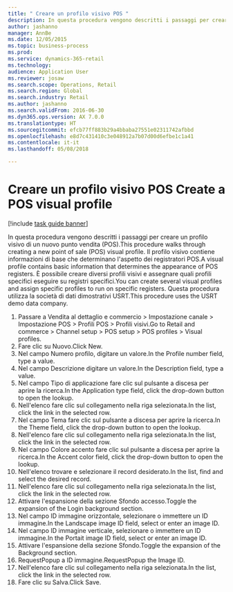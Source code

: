 ```yaml
--- 
title: " Creare un profilo visivo POS "
description: In questa procedura vengono descritti i passaggi per creare un profilo visivo di un nuovo punto vendita (POS).
author: jashanno
manager: AnnBe
ms.date: 12/05/2015
ms.topic: business-process
ms.prod: 
ms.service: dynamics-365-retail
ms.technology: 
audience: Application User
ms.reviewer: josaw
ms.search.scope: Operations, Retail
ms.search.region: Global
ms.search.industry: Retail
ms.author: jashanno
ms.search.validFrom: 2016-06-30
ms.dyn365.ops.version: AX 7.0.0
ms.translationtype: HT
ms.sourcegitcommit: efcb77ff883b29a4bbaba27551e02311742afbbd
ms.openlocfilehash: e8d7c431410c3e048912a7b07d00d6efbe1c1a41
ms.contentlocale: it-it
ms.lasthandoff: 05/08/2018

---
```

# <a name="create-a-pos-visual-profile"></a><span data-ttu-id="f8fca-103"> Creare un profilo visivo POS </span><span class="sxs-lookup"><span data-stu-id="f8fca-103">Create a POS visual profile</span></span> 

[!include [task guide banner](../includes/task-guide-banner.md)]

<span data-ttu-id="f8fca-104">In questa procedura vengono descritti i passaggi per creare un profilo visivo di un nuovo punto vendita (POS).</span><span class="sxs-lookup"><span data-stu-id="f8fca-104">This procedure walks through creating a new point of sale (POS) visual profile.</span></span> <span data-ttu-id="f8fca-105">Il profilo visivo contiene informazioni di base che determinano l'aspetto dei registratori POS.</span><span class="sxs-lookup"><span data-stu-id="f8fca-105">A visual profile contains basic information that determines the appearance of POS registers.</span></span> <span data-ttu-id="f8fca-106">È possibile creare diversi profili visivi e assegnare quali profili specifici eseguire su registri specifici.</span><span class="sxs-lookup"><span data-stu-id="f8fca-106">You can create several visual profiles and assign specific profiles to run on specific registers.</span></span> <span data-ttu-id="f8fca-107">Questa procedura utilizza la società di dati dimostrativi USRT.</span><span class="sxs-lookup"><span data-stu-id="f8fca-107">This procedure uses the USRT demo data company.</span></span>

1. <span data-ttu-id="f8fca-108">Passare a Vendita al dettaglio e commercio > Impostazione canale > Impostazione POS > Profili POS > Profili visivi.</span><span class="sxs-lookup"><span data-stu-id="f8fca-108">Go to Retail and commerce > Channel setup > POS setup > POS profiles > Visual profiles.</span></span>
2. <span data-ttu-id="f8fca-109">Fare clic su Nuovo.</span><span class="sxs-lookup"><span data-stu-id="f8fca-109">Click New.</span></span>
3. <span data-ttu-id="f8fca-110">Nel campo Numero profilo, digitare un valore.</span><span class="sxs-lookup"><span data-stu-id="f8fca-110">In the Profile number field, type a value.</span></span>
4. <span data-ttu-id="f8fca-111">Nel campo Descrizione digitare un valore.</span><span class="sxs-lookup"><span data-stu-id="f8fca-111">In the Description field, type a value.</span></span>
5. <span data-ttu-id="f8fca-112">Nel campo Tipo di applicazione fare clic sul pulsante a discesa per aprire la ricerca.</span><span class="sxs-lookup"><span data-stu-id="f8fca-112">In the Application type field, click the drop-down button to open the lookup.</span></span>
6. <span data-ttu-id="f8fca-113">Nell'elenco fare clic sul collegamento nella riga selezionata.</span><span class="sxs-lookup"><span data-stu-id="f8fca-113">In the list, click the link in the selected row.</span></span>
7. <span data-ttu-id="f8fca-114">Nel campo Tema fare clic sul pulsante a discesa per aprire la ricerca.</span><span class="sxs-lookup"><span data-stu-id="f8fca-114">In the Theme field, click the drop-down button to open the lookup.</span></span>
8. <span data-ttu-id="f8fca-115">Nell'elenco fare clic sul collegamento nella riga selezionata.</span><span class="sxs-lookup"><span data-stu-id="f8fca-115">In the list, click the link in the selected row.</span></span>
9. <span data-ttu-id="f8fca-116">Nel campo Colore accento fare clic sul pulsante a discesa per aprire la ricerca.</span><span class="sxs-lookup"><span data-stu-id="f8fca-116">In the Accent color field, click the drop-down button to open the lookup.</span></span>
10. <span data-ttu-id="f8fca-117">Nell'elenco trovare e selezionare il record desiderato.</span><span class="sxs-lookup"><span data-stu-id="f8fca-117">In the list, find and select the desired record.</span></span>
11. <span data-ttu-id="f8fca-118">Nell'elenco fare clic sul collegamento nella riga selezionata.</span><span class="sxs-lookup"><span data-stu-id="f8fca-118">In the list, click the link in the selected row.</span></span>
12. <span data-ttu-id="f8fca-119">Attivare l'espansione della sezione Sfondo accesso.</span><span class="sxs-lookup"><span data-stu-id="f8fca-119">Toggle the expansion of the Login background section.</span></span>
13. <span data-ttu-id="f8fca-120">Nel campo ID immagine orizzontale, selezionare o immettere un ID immagine.</span><span class="sxs-lookup"><span data-stu-id="f8fca-120">In the Landscape image ID field, select or enter an image ID.</span></span>
14. <span data-ttu-id="f8fca-121">Nel campo ID immagine verticale, selezionare o immettere un ID immagine.</span><span class="sxs-lookup"><span data-stu-id="f8fca-121">In the Portait image ID field, select or enter an image ID.</span></span>
15. <span data-ttu-id="f8fca-122">Attivare l'espansione della sezione Sfondo.</span><span class="sxs-lookup"><span data-stu-id="f8fca-122">Toggle the expansion of the Background section.</span></span>
16. <span data-ttu-id="f8fca-123">RequestPopup a ID immagine.</span><span class="sxs-lookup"><span data-stu-id="f8fca-123">RequestPopup the Image ID.</span></span>
17. <span data-ttu-id="f8fca-124">Nell'elenco fare clic sul collegamento nella riga selezionata.</span><span class="sxs-lookup"><span data-stu-id="f8fca-124">In the list, click the link in the selected row.</span></span>
18. <span data-ttu-id="f8fca-125">Fare clic su Salva.</span><span class="sxs-lookup"><span data-stu-id="f8fca-125">Click Save.</span></span>


